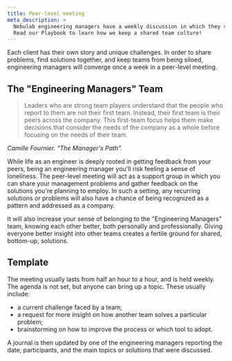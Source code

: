 ```yaml
---
title: Peer-level meeting
meta_description: >
  Nebulab engineering managers have a weekly discussion in which they share problems and solutions.
  Read our Playbook to learn how we keep a shared team culture!
---
```


Each client has their own story and unique challenges. In order to share problems,
find solutions together, and  keep teams from being siloed, engineering managers will
converge once a week in a peer-level meeting.

## The "Engineering Managers" Team

> Leaders who are strong team players understand that the people who report to
> them are not their first team. Instead, their first team is their peers across
> the company. This first-team focus helps them make decisions that consider the
> needs of the company as a whole before focusing on the needs of their team.

*Camille Fournier. “The Manager's Path”.*

While life as an engineer is deeply rooted in getting feedback from your peers,
being an engineering manager you'll risk feeling a sense of loneliness. The peer-level meeting
will act as a support group in which you can share your management problems and gather
feedback on the solutions you're planning to employ. In such a setting, any
recurring solutions or problems will also have a chance of being recognized as a
pattern and addressed as a company.

It will also increase your sense of belonging to the "Engineering Managers" team, knowing each
other better, both personally and professionally. Giving everyone better insight
into other teams creates a fertile ground for shared, bottom-up, solutions.

## Template

The meeting usually lasts from half an hour to a hour, and is held weekly.
The agenda is not set, but anyone can bring up a topic. These usually include:

- a current challenge faced by a team;
- a request for more insight on how another team solves a particular problem;
- brainstorming on how to improve the process or which tool to adopt.

A journal is then updated by one of the engineering managers reporting the date, participants, and
the main topics or solutions that were discussed.
